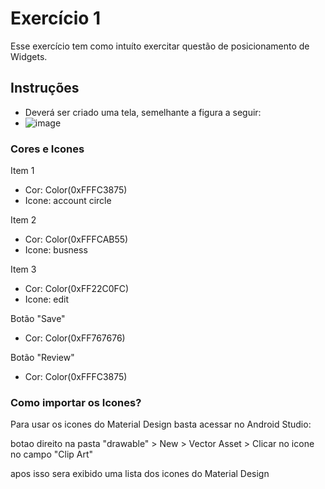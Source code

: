# Exercício 1

Esse exercício tem como intuíto exercitar questão de posicionamento de Widgets.

## Instruções
- Deverá ser criado uma tela, semelhante a figura a seguir:
- ![image](https://user-images.githubusercontent.com/18702590/145474896-df84c0af-eec0-4136-901a-a7125177899c.png)

### Cores e Icones

Item 1
- Cor: Color(0xFFFC3875)
- Icone: account circle

Item 2
- Cor: Color(0xFFFCAB55)
- Icone: busness

Item 3
- Cor: Color(0xFF22C0FC)
- Icone: edit

Botão "Save"
- Cor: Color(0xFF767676)

Botão "Review"
- Cor: Color(0xFFFC3875)


### Como importar os Icones?

Para usar os icones do Material Design basta acessar no Android Studio:

botao direito na pasta "drawable" > New > Vector Asset > Clicar no icone no campo "Clip Art"

apos isso sera exibido uma lista dos icones do Material Design



